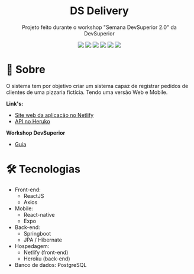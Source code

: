<h1 align="center">DS Delivery</h1>
<p align="center">Projeto feito durante o workshop "Semana DevSuperior 2.0" da DevSuperior</p>

<p align="center">
  <img src="https://img.shields.io/static/v1?label=springboot&message=2.4.1&color=6AAD3D&style=flat-square&logo=spring"/>
  <img src="https://img.shields.io/static/v1?label=npm&message=6.14.9&color=C53534&style=flat-square&logo=npm"/>
  <img src="https://img.shields.io/static/v1?label=react&message=^17.0.1&color=61D9FB&style=flat-square&logo=react"/>
  <img src="https://img.shields.io/static/v1?label=react-native&message=0.63.2&color=61D9FB&style=flat-square&logo=react"/>
  <img src="https://img.shields.io/static/v1?label=expo&message=40.0.0&color=F2F2F2&style=flat-square&logo=expo"/>
  <img src="https://img.shields.io/static/v1?label=typescript&message=^4.1.3&color=2F74C0&style=flat-square&logo=typescript"/>
</p>

# 📖 Sobre
<p>O sistema tem por objetivo criar um sistema capaz de registrar pedidos de clientes de uma pizzaria fictícia. 
Tendo uma versão Web e Mobile.</p>

**Link's:**
* [Site web da aplicação no Netlify](https://gilson-trajano-sds2.netlify.app)
* [API no Heruko](https://gil-dsdeliver.herokuapp.com)

**Workshop DevSuperior**
* [Guia](https://github.com/devsuperior/sds2)

<h1>🛠 Tecnologias</h1>

- Front-end:
  - ReactJS
  - Axios
- Mobile:
  - React-native
  - Expo
- Back-end:
  - Springboot
  - JPA / Hibernate
- Hospedagem:
  - Netlify (front-end)
  - Heroku (back-end)
- Banco de dados: PostgreSQL
